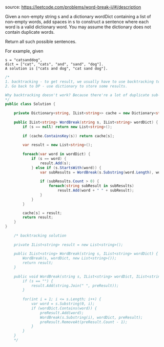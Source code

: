 source: https://leetcode.com/problems/word-break-ii/#/description

Given a non-empty string s and a dictionary wordDict containing a list of non-empty words, add spaces in s to construct a sentence where each word is a valid dictionary word. You may assume the dictionary does not contain duplicate words.

Return all such possible sentences.

For example, given
```
s = "catsanddog",
dict = ["cat", "cats", "and", "sand", "dog"].
A solution is ["cats and dog", "cat sand dog"].
```

```csharp
/*
1. backtracking - to get result, we usually have to use backtracking to get the result. Unfortunately I get TimeOut exception.
2. Go back to DP - use dictionary to store some results.

Why backtracking doesn't work? Because there're a lot of duplicate sub-problems.
*/
public class Solution {
    
    private Dictionary<string, IList<string>> cache = new Dictionary<string, IList<string>>();
    
    public IList<string> WordBreak(string s, IList<string> wordDict) {
        if (s == null) return new List<string>();
        
        if (cache.ContainsKey(s)) return cache[s];       
        
        var result = new List<string>();
        
        foreach(var word in wordDict) {
            if (s == word) {
                result.Add(s);
            } else if (s.StartsWith(word)) {
                var subResults = WordBreak(s.Substring(word.Length), wordDict);
                
                if (subResults.Count > 0) {
                    foreach(string subResult in subResults)
                        result.Add(word + " " + subResult);
                }
            }
        }

        cache[s] = result;
        return result;
    }
}
    
    /* backtracking solution
    
    private IList<string> result = new List<string>();
    
    public IList<string> WordBreak(string s, IList<string> wordDict) {
        WordBreak(s, wordDict, new List<string>());
        return result;
    }
    
    public void WordBreak(string s, IList<string> wordDict, IList<string> preResult) {
        if (s == "") {
            result.Add(string.Join(" ", preResult));
        }
        
        for(int i = 1; i <= s.Length; i++) {
            var word = s.Substring(0, i);
            if (wordDict.Contains(word)) {
                preResult.Add(word);
                WordBreak(s.Substring(i), wordDict, preResult);
                preResult.RemoveAt(preResult.Count - 1);
            }
        }
    }
    */

```
